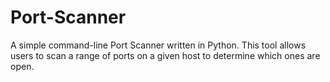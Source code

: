 # Port-Scanner
A simple command-line Port Scanner written in Python. This tool allows users to scan a range of ports on a given host to determine which ones are open.
